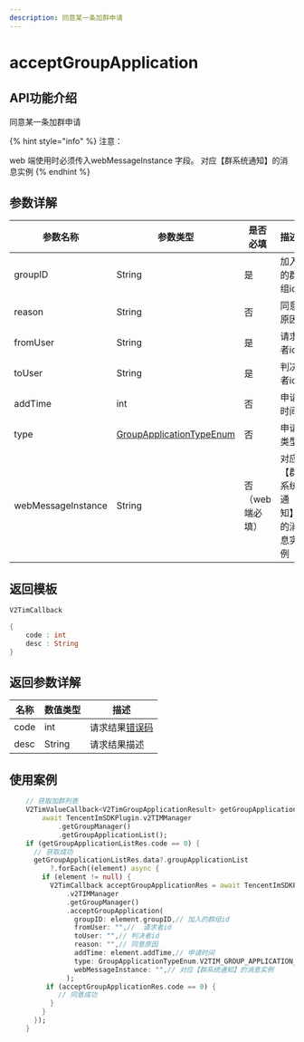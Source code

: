 ```yaml
---
description: 同意某一条加群申请
---
```


# acceptGroupApplication

## API功能介绍

同意某一条加群申请

{% hint style="info" %}
注意：

web 端使用时必须传入webMessageInstance 字段。 对应【群系统通知】的消息实例
{% endhint %}

## 参数详解

| 参数名称               | 参数类型                                                             | 是否必填      | 描述             |
| ------------------ | ---------------------------------------------------------------- | --------- | -------------- |
| groupID            | String                                                           | 是         | 加入的群组id        |
| reason             | String                                                           | 否         | 同意原因           |
| fromUser           | String                                                           | 是         |  请求者id         |
| toUser             | String                                                           | 是         | 判决者id          |
| addTime            | int                                                              | 否         | 申请时间           |
| type               | [GroupApplicationTypeEnum](../enums/groupapplicationtypeenum.md) | 否         | 申请类型           |
| webMessageInstance | String                                                           | 否（web端必填） | 对应【群系统通知】的消息实例 |

## 返回模板

```dart
V2TimCallback

{
    code : int
    desc : String
}
```

## 返回参数详解

| 名称   | 数值类型   | 描述                                                             |
| ---- | ------ | -------------------------------------------------------------- |
| code | int    | 请求结果[错误码](https://cloud.tencent.com/document/product/269/1671) |
| desc | String | 请求结果描述                                                         |

## 使用案例  &#x20;

```dart
    // 获取加群列表
    V2TimValueCallback<V2TimGroupApplicationResult> getGroupApplicationListRes =
        await TencentImSDKPlugin.v2TIMManager
            .getGroupManager()
            .getGroupApplicationList();
    if (getGroupApplicationListRes.code == 0) {
      // 获取成功
      getGroupApplicationListRes.data?.groupApplicationList
          ?.forEach((element) async {
        if (element != null) {
          V2TimCallback acceptGroupApplicationRes = await TencentImSDKPlugin
              .v2TIMManager
              .getGroupManager()
              .acceptGroupApplication(
                groupID: element.groupID,// 加入的群组id
                fromUser: "",//  请求者id
                toUser: "",// 判决者id
                reason: "",// 同意原因
                addTime: element.addTime,// 申请时间
                type: GroupApplicationTypeEnum.V2TIM_GROUP_APPLICATION_GET_TYPE_INVITE,// 申请类型
                webMessageInstance: "",// 对应【群系统通知】的消息实例
              );
         if (acceptGroupApplicationRes.code == 0) {
            // 同意成功
          }
        }
      });
    }
```
